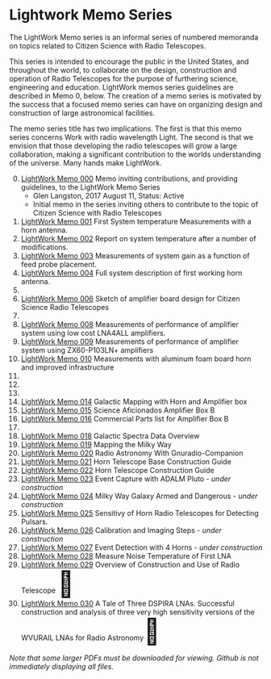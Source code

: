 # Lightwork Memo Series


The LightWork Memo series is an informal series of numbered memoranda on topics related to Citizen Science with Radio Telescopes.

This series is intended to encourage the public in the United States, and throughout the world, to collaborate on the design, construction and operation of Radio Telescopes for the purpose of furthering science, engineering and education. LightWork memos series guidelines are described in Memo 0, below. The creation of a memo series is motivated by the success that a focused memo series can have on organizing design and construction of large astronomical facilities.

The memo series title has two implications. The first is that this memo series concerns Work with radio wavelength Light. The second is that we envision that those developing the radio telescopes will grow a large collaboration, making a significant contribution to the worlds understanding of the universe. Many hands make LightWork.

0. [LightWork Memo 000](/memos/LightWorkMemo000-r3.pdf)  Memo inviting contributions, and providing guidelines, to the LightWork Memo Series
      * Glen Langston, 2017 August 11, Status: Active
      * Initial memo in the series inviting others to contribute to the topic of Citizen Science with Radio Telescopes
1. [LightWork Memo 001](/memos/LightWorkMemo001-01.pdf)  First System temperature Measurements with a horn antenna.
2. [LightWork Memo 002](/memos/LightWorkMemo002-r2.pdf)  Report on system temperature after a number of modifications.
3. [LightWork Memo 003](/memos/LightWorkMemo003-r2.pdf) Measurements of system gain as a function of feed probe placement.
4. [LightWork Memo 004](/memos/LightWorkMemo004-r3.pdf)  Full system description of first working horn antenna.
5.
6. [LightWork Memo 006](/memos/LightWorkMemo006-r6.pdf) Sketch of amplifier board design for Citizen Science Radio Telescopes
7.
8. [LightWork Memo 008](/memos/LightWorkMemo008-r1.pdf) Measurements of performance of amplifier system using low cost LNA4ALL amplifiers.
9. [LightWork Memo 009](/memos/LightWorkMemo009-r3.pdf)  Measurements of performance of amplifier system using ZX60-P103LN+ amplifiers
10. [LightWork Memo 010](/memos/LightWorkMemo010-4.pdf)  Measurements with aluminum foam board horn and improved infrastructure
11.
12.
13.
14. [LightWork Memo 014](/memos/LightWorkMemo014r9.pdf) Galactic Mapping with Horn and Amplifier box
15. [LightWork Memo 015](/memos/LightWorkMemo015-2.pdf) Science Aficionados Amplifier Box B
16. [LightWork Memo 016](/memos/LightWorkMemo016-1.pdf) Commercial Parts list for Amplifier Box B
17.
18. [LightWork Memo 018](/memos/LightWorkMemo018-r1.pdf) Galactic Spectra Data Overview
19. [LightWork Memo 019](/memos/LightWorkMemo019-r1.pdf) Mapping the Milky Way
20. [LightWork Memo 020](/memos/LightWorkMemo020-r3.pdf) Radio Astronomy With Gnuradio-Companion
21. [LightWork Memo 021](/memos/LightWorkMemo021-r6.pdf) Horn Telescope Base Construction Guide
22. [LightWork Memo 022](/memos/LightWorkMemo022-r13.pdf) Horn Telescope Construction Guide
23. [LightWork Memo 023](/memos/LightWorkMemo023-r2-EventCapture.pdf) Event Capture with ADALM Pluto - _under construction_
24. [LightWork Memo 024](/memos/LightWorkMemo024-r2-Armed.pdf) Milky Way Galaxy Armed and Dangerous - _under construction_
25. [LightWork Memo 025](/memos/LightWorkMemo025-r5-DetectingPulsars.pdf) Sensitivy of Horn Radio Telescopes for Detecting Pulsars.
26. [LightWork Memo 026](/memos/LightWorkMemo026-r2-CalibrateMaps.pdf) Calibration and Imaging Steps - _under construction_
27. [LightWork Memo 027](/memos/LightWorkMemo027-r2-4HornEvents.pdf) Event Detection with 4 Horns - _under construction_
28. [LightWork Memo 028](/memos/LightWorkMemo028-r7-NoiseTemp.pdf) Measure Noise Temperature of First LNA
29. [LightWork Memo 029](/memos/LightWorkMemo029-r2-HydrogenLineProject.pdf) Overview of Construction and Use of Radio Telescope <span style='font-size:50px;'>&#128079;</span>
30. [LightWork Memo 030](/memos/LightWorkMemo030-r1-ATaleOfThreeLNAs.pdf) A Tale of Three DSPIRA LNAs.  Successful construction and analysis of three very high sensitivity versions of the WVURAIL LNAs for Radio Astronomy<span style='font-size:50px;'>&#128079;</span>

_Note that some larger PDFs must be downloaded for viewing.  Github is not immediately displaying all files._

